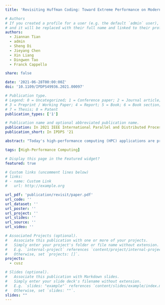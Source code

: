 ```yaml
---
title: 'Revisiting Huffman Coding: Toward Extreme Performance on Modern GPU Architectures'

# Authors
# If you created a profile for a user (e.g. the default `admin` user), write the username (folder name) here
# and it will be replaced with their full name and linked to their profile.
authors:
  - Jiannan Tian
  - admin
  - Sheng Di
  - Jieyang Chen
  - Xin Liang
  - Dingwen Tao
  - Franck Cappello

share: false

date: '2021-06-28T00:00:00Z'
doi: '10.1109/IPDPS49936.2021.00097'

# Publication type.
# Legend: 0 = Uncategorized; 1 = Conference paper; 2 = Journal article;
# 3 = Preprint / Working Paper; 4 = Report; 5 = Book; 6 = Book section;
# 7 = Thesis; 8 = Patent
publication_types: ['1']

# Publication name and optional abbreviated publication name.
publication: In 2021 IEEE International Parallel and Distributed Processing Symposium
publication_short: In IPDPS '21

abstract: "Today's high-performance computing (HPC) applications are producing vast volumes of data, which are challenging to store and transfer efficiently during the execution, such that data compression is becoming a critical technique to mitigate the storage burden and data movement cost. Huffman coding is arguably the most efficient Entropy coding algorithm in information theory, such that it could be found as a fundamental step in many modern compression algorithms such as DEFLATE. On the other hand, today's HPC applications are more and more relying on the accelerators such as GPU on supercomputers, while Huffman encoding suffers from low throughput on GPUs, resulting in a significant bottleneck in the entire data processing. In this paper, we propose and implement an efficient Huffman encoding approach based on modern GPU architectures, which addresses two key challenges: (1) how to parallelize the entire Huffman encoding algorithm, including codebook construction, and (2) how to fully utilize the high memory-bandwidth feature of modern GPU architectures. The detailed contribution is fourfold. (1) We develop an efficient parallel codebook construction on GPUs that scales effectively with the number of input symbols. (2) We propose a novel reduction based encoding scheme that can efficiently merge the codewords on GPUs. (3) We optimize the overall GPU performance by leveraging the state-of-the-art CUDA APIs such as Cooperative Groups. (4) We evaluate our Huffman encoder thoroughly using six real-world application datasets on two advanced GPUs and compare with our implemented multithreaded Huffman encoder. Experiments show that our solution can improve the encoding throughput by up to 5.0× and 6.8× on NVIDIA RTX 5000 and V100, respectively, over the state-of-the-art GPU Huffman encoder, and by up to 3.3× over the multithread encoder on two 28-core Xeon Platinum 8280 CPUs."

tags: [High-Performance Computing]

# Display this page in the Featured widget?
featured: true

# Custom links (uncomment lines below)
# links:
# - name: Custom Link
#   url: http://example.org

url_pdf: 'publication/revisit/paper.pdf'
url_code: ''
url_dataset: ''
url_poster: ''
url_project: ''
url_slides: ''
url_source: ''
url_video: ''

# Associated Projects (optional).
#   Associate this publication with one or more of your projects.
#   Simply enter your project's folder or file name without extension.
#   E.g. `internal-project` references `content/project/internal-project/index.md`.
#   Otherwise, set `projects: []`.
projects:
  - cusz

# Slides (optional).
#   Associate this publication with Markdown slides.
#   Simply enter your slide deck's filename without extension.
#   E.g. `slides: "example"` references `content/slides/example/index.md`.
#   Otherwise, set `slides: ""`.
slides: ""
---
```

